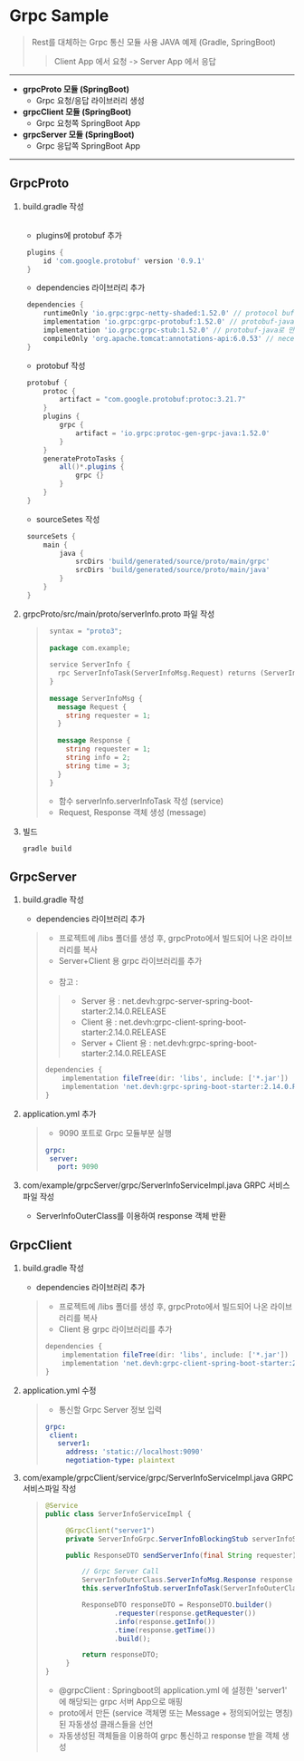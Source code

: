 # Grpc Sample

> Rest를 대체하는 Grpc 통신 모듈 사용 JAVA 예제 (Gradle, SpringBoot)
>> Client App 에서 요청 -> Server App 에서 응답

-----

* **grpcProto 모듈 (SpringBoot)**
    * Grpc 요청/응답 라이브러리 생성
* **grpcClient 모듈 (SpringBoot)**
    * Grpc 요청쪽 SpringBoot App
* **grpcServer 모듈 (SpringBoot)**
    * Grpc 응답쪽 SpringBoot App

-----

## GrpcProto

1. build.gradle 작성 <br/><br/>
    * plugins에 protobuf 추가

   ```groovy
    plugins {
        id 'com.google.protobuf' version '0.9.1'
    }
   ```

    * dependencies 라이브러리 추가
   ```groovy
    dependencies {
        runtimeOnly 'io.grpc:grpc-netty-shaded:1.52.0' // protocol buffer를 java 파일로 컴파일하는데 사용되는 의존성
        implementation 'io.grpc:grpc-protobuf:1.52.0' // protobuf-java로 만들어지는 서버 입장의 파일에서 필요한 메서드 등을 포함하고 있으는 의존성
        implementation 'io.grpc:grpc-stub:1.52.0' // protobuf-java로 만들어지는 클라이언트 입장의 파일에서 필요한 메서드 등을 포함하고 있는 의존성
        compileOnly 'org.apache.tomcat:annotations-api:6.0.53' // necessary for Java 9+ , grpc를 사용할 때 java 9 이상에서 사용하기 위해서 필요한 의존성
    }
   ```

    * protobuf 작성
   ```groovy
    protobuf {
        protoc {
            artifact = "com.google.protobuf:protoc:3.21.7"
        }
        plugins {
            grpc {
                artifact = 'io.grpc:protoc-gen-grpc-java:1.52.0'
            }
        }
        generateProtoTasks {
            all()*.plugins {
                grpc {}
            }
        }
    }
   ```
    * sourceSetes 작성

   ```groovy
    sourceSets {
        main {
            java {
                srcDirs 'build/generated/source/proto/main/grpc'
                srcDirs 'build/generated/source/proto/main/java'
            }
        }
    }
   ```

2. grpcProto/src/main/proto/serverInfo.proto 파일 작성

   > ```protobuf
   >  syntax = "proto3";
   >  
   >  package com.example;
   >  
   >  service ServerInfo {
   >    rpc ServerInfoTask(ServerInfoMsg.Request) returns (ServerInfoMsg.Response);
   >  }
   >  
   >  message ServerInfoMsg {
   >    message Request {
   >      string requester = 1;
   >    }
   >  
   >    message Response {
   >      string requester = 1;
   >      string info = 2;
   >      string time = 3;
   >    }
   >  }
   > ```
   > * 함수 serverInfo.serverInfoTask 작성 (service)
   > * Request, Response 객체 생성 (message)

3. 빌드
    ```shell
    gradle build
    ```

## GrpcServer

1. build.gradle 작성

    * dependencies 라이브러리 추가
   > * 프로젝트에 /libs 폴더를 생성 후, grpcProto에서 빌드되어 나온 라이브러리를 복사
   > * Server+Client 용 grpc 라이브러리를 추가 <br/><br/>
   > * 참고 :
   >> * Server 용 : net.devh:grpc-server-spring-boot-starter:2.14.0.RELEASE
   >> * Client 용 : net.devh:grpc-client-spring-boot-starter:2.14.0.RELEASE
   >> * Server + Client 용 : net.devh:grpc-spring-boot-starter:2.14.0.RELEASE
   > ```groovy
   > dependencies {
   >     implementation fileTree(dir: 'libs', include: ['*.jar'])
   >     implementation 'net.devh:grpc-spring-boot-starter:2.14.0.RELEASE'
   > }
   > ```
2. application.yml 추가
   > * 9090 포트로 Grpc 모듈부분 실행
   > ```yaml
   > grpc:
   >  server:
   >    port: 9090
   > ```
3. com/example/grpcServer/grpc/ServerInfoServiceImpl.java GRPC 서비스파일 작성
    * ServerInfoOuterClass를 이용하여 response 객체 반환

## GrpcClient

1. build.gradle 작성

    * dependencies 라이브러리 추가
   > * 프로젝트에 /libs 폴더를 생성 후, grpcProto에서 빌드되어 나온 라이브러리를 복사
   > * Client 용 grpc 라이브러리를 추가
   > ```groovy
   > dependencies {
   >     implementation fileTree(dir: 'libs', include: ['*.jar'])
   >     implementation 'net.devh:grpc-client-spring-boot-starter:2.14.0.RELEASE'
   > }
   > ```

2. application.yml 수정
   > * 통신할 Grpc Server 정보 입력
   > ```yaml
   > grpc:
   >  client:
   >    server1:
   >      address: 'static://localhost:9090'
   >      negotiation-type: plaintext
   > ```

3. com/example/grpcClient/service/grpc/ServerInfoServiceImpl.java GRPC 서비스파일 작성

   > ```java
   > @Service
   > public class ServerInfoServiceImpl {
   > 
   >      @GrpcClient("server1")
   >      private ServerInfoGrpc.ServerInfoBlockingStub serverInfoStub;
   > 
   >      public ResponseDTO sendServerInfo(final String requester) {
   > 
   >          // Grpc Server Call
   >          ServerInfoOuterClass.ServerInfoMsg.Response response = 
   >          this.serverInfoStub.serverInfoTask(ServerInfoOuterClass.ServerInfoMsg.Request.newBuilder().setRequester(requester).build());
   > 
   >          ResponseDTO responseDTO = ResponseDTO.builder()
   >                  .requester(response.getRequester())
   >                  .info(response.getInfo())
   >                  .time(response.getTime())
   >                  .build();
   > 
   >          return responseDTO;
   >      }
   > }
   > ```
   > * @grpcClient : Springboot의 application.yml 에 설정한 'server1' 에 해당되는 grpc 서버 App으로 매핑
   > * proto에서 만든 (service 객체명 또는 Message + 정의되어있는 명칭)된 자동생성 클래스들을 선언
   > * 자동생성된 객체들을 이용하여 grpc 통신하고 response 받을 객체 생성